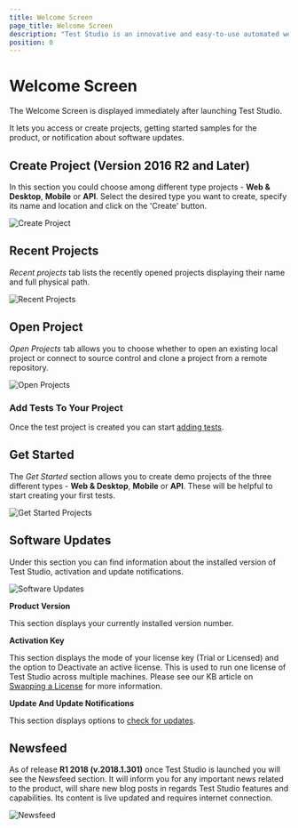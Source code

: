 ```yaml
---
title: Welcome Screen
page_title: Welcome Screen
description: "Test Studio is an innovative and easy-to-use automated web, WPF and load testing solution. Test Studio tests support essential technologies like ASP.NET AJAX, Silverlight, PHP and MVC. HTML5, Testing framework, functional testing, performance testing, load testing, exploratory testing, manual testing."
position: 0
---
```

# Welcome Screen

The Welcome Screen is displayed immediately after launching Test Studio.

It lets you access or create projects, getting started samples for the product, or notification about software updates.

## Create Project (Version 2016 R2 and Later)

In this section you could choose among different type projects - **Web & Desktop**, **Mobile** or **API**. Select the desired type you want to create, specify its name and location and click on the 'Create' button. 

![Create Project][1]

## Recent Projects

*Recent projects* tab lists the recently opened projects displaying their name and full physical path. 

![Recent Projects][2]

## Open Project

*Open Projects* tab allows you to choose whether to open an existing local project or connect to source control and clone a project from a remote repository. 

![Open Projects][3]

### Add Tests To Your Project

Once the test project is created you can start <a href="/getting-started/create-test-standalone/add-test" target="_blank">adding tests</a>.

## Get Started

The *Get Started* section allows you to create demo projects of the three different types - **Web & Desktop**, **Mobile** or **API**. These will be helpful to start creating your first tests.

![Get Started Projects][4]

## Software Updates

Under this section you can find information about the installed version of Test Studio, activation and update notifications.

![Software Updates][5]

**Product Version**

This section displays your currently installed version number.

**Activation Key**

This section displays the mode of your license key (Trial or Licensed) and the option to Deactivate an active license. This is used to run one license of Test Studio across multiple machines. Please see our KB article on <a href ="/knowledge-base/activation-kb/swap-license" target="_blank">Swapping a License</a> for more information.

**Update And Update Notifications**

This section displays options to <a href="/getting-started/installation/check-for-updates" target="_blank">check for updates</a>.

## Newsfeed

As of release **R1 2018 (v.2018.1.301)** once Test Studio is launched you will see the Newsfeed section. It will inform you for any important news related to the product, will share new blog posts in regards Test Studio features and capabilities. Its content is live updated and requires internet connection. 

![Newsfeed][6]

[1]: /img/getting-started/start-a-project/welcome-screen/fig1.png
[2]: /img/getting-started/start-a-project/welcome-screen/fig2.png
[3]: /img/getting-started/start-a-project/welcome-screen/fig3.png
[4]: /img/getting-started/start-a-project/welcome-screen/fig4.png
[5]: /img/getting-started/start-a-project/welcome-screen/fig5.png
[6]: /img/getting-started/start-a-project/welcome-screen/fig6.png